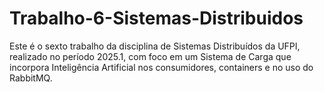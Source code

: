 # Trabalho-6-Sistemas-Distribuidos
Este é o sexto trabalho da disciplina de Sistemas Distribuídos da UFPI, realizado no período 2025.1, com foco em um Sistema de Carga que incorpora Inteligência Artificial nos consumidores, containers e no uso do RabbitMQ.
